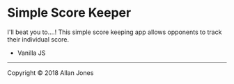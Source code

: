 # Simple Score Keeper

I'll beat you to....! This simple score keeping app allows opponents to track their individual score.

- Vanilla JS



------

Copyright © 2018 Allan Jones